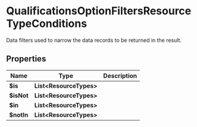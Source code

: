 

# QualificationsOptionFiltersResourceTypeConditions

Data filters used to narrow the data records to be returned in the result.

## Properties

| Name | Type | Description |
|------------ | ------------- | ------------- |
|**$is** | **List&lt;ResourceTypes&gt;** |  |
|**$isNot** | **List&lt;ResourceTypes&gt;** |  |
|**$in** | **List&lt;ResourceTypes&gt;** |  |
|**$notIn** | **List&lt;ResourceTypes&gt;** |  |



